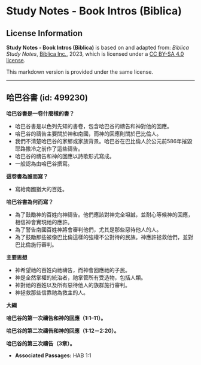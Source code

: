 # Study Notes - Book Intros (Biblica)

## License Information

**Study Notes - Book Intros (Biblica)** is based on and adapted from: _Biblica Study Notes_, [Biblica Inc.](https://www.biblica.com/), 2023, which is licensed under a [CC BY-SA 4.0 license](https://creativecommons.org/licenses/by-sa/4.0/legalcode.en).

This markdown version is provided under the same license.



--------------------------------

## 哈巴谷書 (id: 499230)

**哈巴谷書是一卷什麼樣的書？**

* 哈巴谷書是以色列先知的書卷，包含哈巴谷的禱告和神對他的回應。
* 哈巴谷的禱告主要關於神和南國，而神的回應則關於巴比倫人。
* 我們不清楚哈巴谷的家鄉或家族背景。哈巴谷在巴比倫人於公元前586年摧毀耶路撒冷之前作了這些禱告。
* 哈巴谷的禱告和神的回應以詩歌形式寫成。
* 一般認為由哈巴谷撰寫。

**這卷書為誰而寫？**

* 寫給南國猶大的百姓。

**哈巴谷書為何而寫？**

* 為了鼓勵神的百姓向神禱告。他們應該對神完全坦誠，並耐心等候神的回應，相信神會實現祂的應許。
* 為了警告南國百姓神將會審判他們，尤其是那些惡待他人的人。
* 為了鼓勵那些被像巴比倫這樣的強權不公對待的民族。神應許拯救他們，並對巴比倫施行審判。

**主要思想**

* 神希望祂的百姓向祂禱告，而神會回應祂的子民。
* 神是全然掌權的統治者，祂掌管所有受造物，包括人類。
* 神對祂的百姓以及所有惡待他人的族群施行審判。
* 神拯救那些信靠祂為救主的人。

**大綱**

**哈巴谷的第一次禱告和神的回應（1:1–11）。**

**哈巴谷的第二次禱告和神的回應（1:12－2:20）。**

**哈巴谷的第三次禱告（3章）。**

* **Associated Passages:** HAB 1:1

